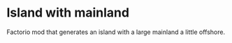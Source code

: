 # Island with mainland
Factorio mod that generates an island with a large mainland a little offshore.
